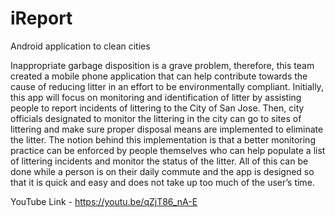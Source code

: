 # iReport
Android application to clean cities

Inappropriate garbage disposition is a grave problem, therefore, this team created a mobile phone application that can help contribute towards the cause of reducing litter in an effort to be environmentally compliant. Initially, this app will focus on monitoring and identification of litter by assisting people to report incidents of littering to the City of San Jose. Then, city officials designated to monitor the littering in the city can go to sites of littering and make sure proper disposal means are implemented to eliminate the litter. The notion behind this implementation is that a better monitoring practice can be enforced by people themselves who can help populate a list of littering incidents and monitor the status of the litter. All of this can be done while a person is on their daily commute and the app is designed so that it is quick and easy and does not take up too much of the user’s time.

YouTube Link - https://youtu.be/qZjT86_nA-E
